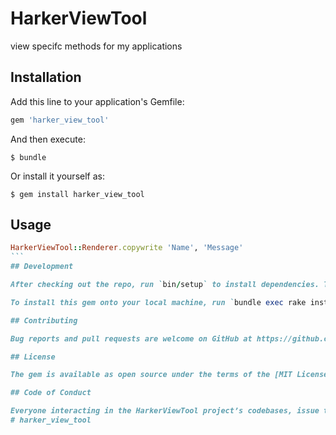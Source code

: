 # HarkerViewTool

view specifc methods for my applications

## Installation

Add this line to your application's Gemfile:

```ruby
gem 'harker_view_tool'
```

And then execute:

    $ bundle

Or install it yourself as:

    $ gem install harker_view_tool

## Usage
````ruby
HarkerViewTool::Renderer.copywrite 'Name', 'Message'
```
## Development

After checking out the repo, run `bin/setup` to install dependencies. Then, run `rake test` to run the tests. You can also run `bin/console` for an interactive prompt that will allow you to experiment.

To install this gem onto your local machine, run `bundle exec rake install`. To release a new version, update the version number in `version.rb`, and then run `bundle exec rake release`, which will create a git tag for the version, push git commits and tags, and push the `.gem` file to [rubygems.org](https://rubygems.org).

## Contributing

Bug reports and pull requests are welcome on GitHub at https://github.com/[USERNAME]/harker_view_tool. This project is intended to be a safe, welcoming space for collaboration, and contributors are expected to adhere to the [Contributor Covenant](http://contributor-covenant.org) code of conduct.

## License

The gem is available as open source under the terms of the [MIT License](https://opensource.org/licenses/MIT).

## Code of Conduct

Everyone interacting in the HarkerViewTool project’s codebases, issue trackers, chat rooms and mailing lists is expected to follow the [code of conduct](https://github.com/[USERNAME]/harker_view_tool/blob/master/CODE_OF_CONDUCT.md).
# harker_view_tool
